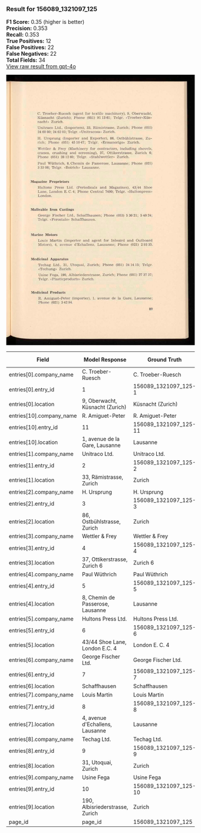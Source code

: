 ### Result for 156089_1321097_125
**F1 Score:** 0.35 (higher is better)<br>**Precision:** 0.353<br>**Recall:** 0.353<br>**True Positives:** 12<br>**False Positives:** 22<br>**False Negatives:** 22<br>**Total Fields:** 34<br>[View raw result from gpt-4o](https://github.com/RISE-UNIBAS/humanities_data_benchmark/blob/main/results/2025-10-28/T0338/request_T0338_156089_1321097_125.json)

<img src="https://github.com/RISE-UNIBAS/humanities_data_benchmark/blob/main/benchmarks/company_lists/images/156089_1321097_125.jpg?raw=true" alt="156089_1321097_125" width="600px">

| Field | Model Response | Ground Truth | Fuzzy Score | Match |
|-------|----------------|--------------|-------------|-------|
| entries[0].company_name | C. Troeber-Ruesch | C. Troeber-Ruesch | 1.000 | ✅ |
| entries[0].entry_id | 1 | 156089_1321097_125-1 | 0.095 | ❌ |
| entries[0].location | 9, Oberwacht, Küsnacht (Zurich) | Küsnacht (Zurich) | 0.708 | ❌ |
| entries[10].company_name | R. Amiguet-Peter | R. Amiguet-Peter | 1.000 | ✅ |
| entries[10].entry_id | 11 | 156089_1321097_125-11 | 0.174 | ❌ |
| entries[10].location | 1, avenue de la Gare, Lausanne | Lausanne | 0.421 | ❌ |
| entries[1].company_name | Unitraco Ltd. | Unitraco Ltd. | 1.000 | ✅ |
| entries[1].entry_id | 2 | 156089_1321097_125-2 | 0.095 | ❌ |
| entries[1].location | 33, Rämistrasse, Zurich | Zurich | 0.414 | ❌ |
| entries[2].company_name | H. Ursprung | H. Ursprung | 1.000 | ✅ |
| entries[2].entry_id | 3 | 156089_1321097_125-3 | 0.095 | ❌ |
| entries[2].location | 86, Ostbühlstrasse, Zurich | Zurich | 0.375 | ❌ |
| entries[3].company_name | Wettler & Frey | Wettler & Frey | 1.000 | ✅ |
| entries[3].entry_id | 4 | 156089_1321097_125-4 | 0.095 | ❌ |
| entries[3].location | 37, Ottikerstrasse, Zurich 6 | Zurich 6 | 0.444 | ❌ |
| entries[4].company_name | Paul Wüthrich | Paul Wüthrich | 1.000 | ✅ |
| entries[4].entry_id | 5 | 156089_1321097_125-5 | 0.095 | ❌ |
| entries[4].location | 8, Chemin de Passerose, Lausanne | Lausanne | 0.400 | ❌ |
| entries[5].company_name | Hultons Press Ltd. | Hultons Press Ltd. | 1.000 | ✅ |
| entries[5].entry_id | 6 | 156089_1321097_125-6 | 0.095 | ❌ |
| entries[5].location | 43/44 Shoe Lane, London E.C. 4 | London E. C. 4 | 0.591 | ❌ |
| entries[6].company_name | George Fischer Ltd. | George Fischer Ltd. | 1.000 | ✅ |
| entries[6].entry_id | 7 | 156089_1321097_125-7 | 0.095 | ❌ |
| entries[6].location | Schaffhausen | Schaffhausen | 1.000 | ✅ |
| entries[7].company_name | Louis Martin | Louis Martin | 1.000 | ✅ |
| entries[7].entry_id | 8 | 156089_1321097_125-8 | 0.095 | ❌ |
| entries[7].location | 4, avenue d'Echallens, Lausanne | Lausanne | 0.410 | ❌ |
| entries[8].company_name | Techag Ltd. | Techag Ltd. | 1.000 | ✅ |
| entries[8].entry_id | 9 | 156089_1321097_125-9 | 0.095 | ❌ |
| entries[8].location | 31, Utoquai, Zurich | Zurich | 0.480 | ❌ |
| entries[9].company_name | Usine Fega | Usine Fega | 1.000 | ✅ |
| entries[9].entry_id | 10 | 156089_1321097_125-10 | 0.174 | ❌ |
| entries[9].location | 190, Albisriederstrasse, Zurich | Zurich | 0.324 | ❌ |
| page_id | page_id | 156089_1321097_125 | 0.080 | ❌ |
